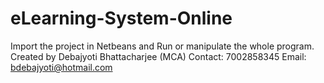 # eLearning-System-Online
Import the project in Netbeans and Run or manipulate the whole program.  Created by Debajyoti Bhattacharjee (MCA) Contact: 7002858345 Email: bdebajyoti@hotmail.com
